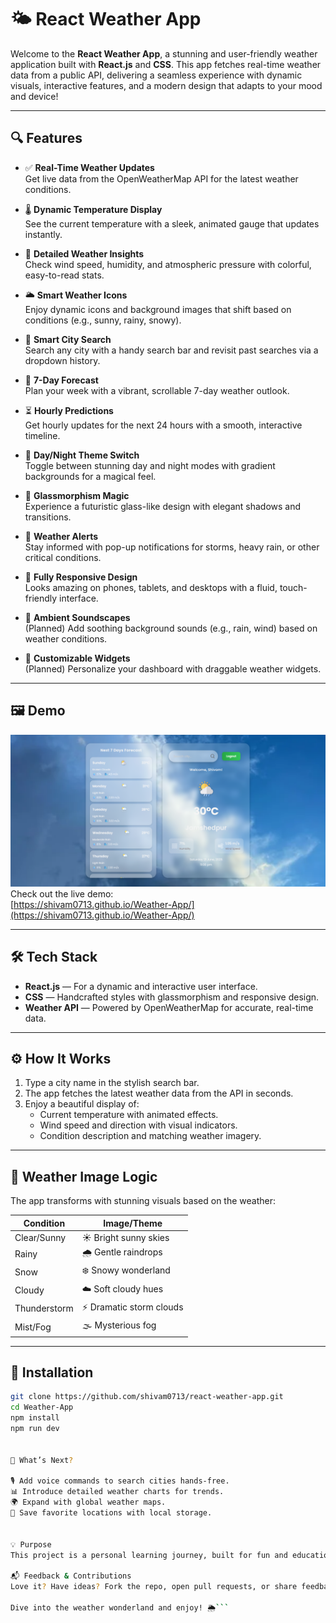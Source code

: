 # 🌤️ React Weather App

Welcome to the **React Weather App**, a stunning and user-friendly weather application built with **React.js** and **CSS**. This app fetches real-time weather data from a public API, delivering a seamless experience with dynamic visuals, interactive features, and a modern design that adapts to your mood and device!

---

## 🔍 Features

- ✅ **Real-Time Weather Updates**  
  Get live data from the OpenWeatherMap API for the latest weather conditions.

- 🌡️ **Dynamic Temperature Display**  
  See the current temperature with a sleek, animated gauge that updates instantly.

- 💨 **Detailed Weather Insights**  
  Check wind speed, humidity, and atmospheric pressure with colorful, easy-to-read stats.

- 🌥️ **Smart Weather Icons**  
  Enjoy dynamic icons and background images that shift based on conditions (e.g., sunny, rainy, snowy).

- 📍 **Smart City Search**  
  Search any city with a handy search bar and revisit past searches via a dropdown history.

- 📅 **7-Day Forecast**  
  Plan your week with a vibrant, scrollable 7-day weather outlook.

- ⏳ **Hourly Predictions**  
  Get hourly updates for the next 24 hours with a smooth, interactive timeline.

- 🌙 **Day/Night Theme Switch**  
  Toggle between stunning day and night modes with gradient backgrounds for a magical feel.

- 🎨 **Glassmorphism Magic**  
  Experience a futuristic glass-like design with elegant shadows and transitions.

- 🚨 **Weather Alerts**  
  Stay informed with pop-up notifications for storms, heavy rain, or other critical conditions.

- 📱 **Fully Responsive Design**  
  Looks amazing on phones, tablets, and desktops with a fluid, touch-friendly interface.

- 🎵 **Ambient Soundscapes**  
  (Planned) Add soothing background sounds (e.g., rain, wind) based on weather conditions.

- 🌈 **Customizable Widgets**  
  (Planned) Personalize your dashboard with draggable weather widgets.

---

## 🖼️ Demo

![Weather Demo](./preview.png)  
Check out the live demo:  
[https://shivam0713.github.io/Weather-App/](https://shivam0713.github.io/Weather-App/)

---

## 🛠️ Tech Stack

- **React.js** — For a dynamic and interactive user interface.
- **CSS** — Handcrafted styles with glassmorphism and responsive design.
- **Weather API** — Powered by OpenWeatherMap for accurate, real-time data.

---

## ⚙️ How It Works

1. Type a city name in the stylish search bar.
2. The app fetches the latest weather data from the API in seconds.
3. Enjoy a beautiful display of:
   - Current temperature with animated effects.
   - Wind speed and direction with visual indicators.
   - Condition description and matching weather imagery.

---

## 📸 Weather Image Logic

The app transforms with stunning visuals based on the weather:

| Condition      | Image/Theme           |
|----------------|-----------------------|
| Clear/Sunny    | ☀️ Bright sunny skies |
| Rainy          | 🌧️ Gentle raindrops   |
| Snow           | ❄️ Snowy wonderland   |
| Cloudy         | ☁️ Soft cloudy hues   |
| Thunderstorm   | ⚡ Dramatic storm clouds |
| Mist/Fog       | 🌫️ Mysterious fog     |

---

## 🚀 Installation

```bash
git clone https://github.com/shivam0713/react-weather-app.git
cd Weather-App
npm install
npm run dev


🌟 What’s Next?

🎙️ Add voice commands to search cities hands-free.
📊 Introduce detailed weather charts for trends.
🌍 Expand with global weather maps.
💾 Save favorite locations with local storage.


💡 Purpose
This project is a personal learning journey, built for fun and education. It’s not affiliated with any weather service providers.

📬 Feedback & Contributions
Love it? Have ideas? Fork the repo, open pull requests, or share feedback on GitHub!

Dive into the weather wonderland and enjoy! 🌦️```